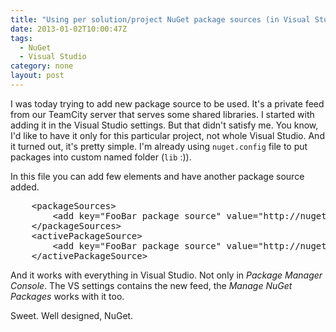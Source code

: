 ```yaml
---
title: "Using per solution/project NuGet package sources (in Visual Studio)"
date: 2013-01-02T10:00:47Z
tags:
  - NuGet
  - Visual Studio
category: none
layout: post
---
```

I was today trying to add new package source to be used. It's a private feed from our TeamCity server that serves some shared libraries. I started with adding it in the Visual Studio settings. But that didn't satisfy me. You know, I'd like to have it only for this particular project, not whole Visual Studio. And it turned out, it's pretty simple. I'm already using `nuget.config` file to put packages into custom named folder (`lib` :)).

<!-- excerpt -->

In this file you can add few elements and have another package source added. 

<pre class="brush:xml">
	&lt;packageSources&gt;
		&lt;add key="FooBar package source" value="http://nuget.foobar.com/feed/" /&gt;
	&lt;/packageSources&gt;
	&lt;activePackageSource&gt;
		&lt;add key="FooBar package source" value="http://nuget.foobar.com/feed/" /&gt;
	&lt;/activePackageSource&gt;
</pre>

And it works with everything in Visual Studio. Not only in _Package Manager Console_. The VS settings contains the new feed, the _Manage NuGet Packages_ works with it too. 

Sweet. Well designed, NuGet.